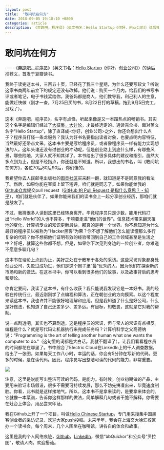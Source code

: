 ```yaml
---
layout: post
title:  "敢问坑在何方"
date: 2018-09-05 19:18:10 +0800
categories: article
description: 《奔跑吧，程序员》（英文书名：Hello Startup《你好，创业公司》）读后推荐文
---
```


# 敢问坑在何方

——《[奔跑吧，程序员](http://www.ituring.com.cn/book/1776)》（英文书名：[Hello Startup](https://www.hello-startup.net/)《你好，创业公司》）的读后推荐文，首发于豆瓣读书。

我终于读完这本书，三百五十页，已经花了我三个星期，为什么还要写软文？听说这家书商两年前立下的规定还没有改掉。他们说：购买一个月内，给我们的书写书评或者笔记，电子书钱奖给你。我爸妈都是商人，他们教导我，利己利人的生意，能做赶快做（刚才一查，7月25日买的书，8月22日打的草稿，拖到9月5日完工，没戏了）。

这本《奔跑吧，程序员》，名字有点怪，听起来像是又一本蹭热点的畅销书。其实这个名字是编辑们经过了[大征集，大讨论](https://mp.weixin.qq.com/s?__biz=MjM5Njc0MjIwMA==&mid=2649647224&idx=1&sn=bc0c56e4eaadaac69d3b99592d41bbac&chksm=befe5d2f8989d43981545b0785f26c3faa52665b976a59d713ba24b28e2c5c498cec384b7dab&scene=21#wechat_redirect)，才最终选定的。通读完全书，面对英文名字“Hello Startup”，除了直译成<你好，创业公司>之外，你还会想出什么点子？程序员打怪一条龙服务？我认为好书名要指出读者对象，也要点明内容特征，当然最好还带点文采。这本书主要是写给程序员，或者像程序员一样有能力实现想法的人。这年头谁还没有过创业的冲动呢，但是创业路上到底什么样，有哪些风景，哪些险地，大家人就不知其详了。本书给出了很多具体的建议和指引，虽然大多点到为止，但是不经指点，你还就是不知道。所以，我想出的书名，叫《敢问坑在何方》，各位70后80后90后，你们懂的。

我希望你去人民邮电出版社的[图灵社区](http://www.ituring.com.cn/)买来翻一翻，就知道是不是同意我的看法了。然后，如果你能在豆瓣上留下短评，咱们就是同志了。如果你能给我的[Github仓库](https://github.com/John-Qu/Hello-Chinese-Startup)提交pull request（[GitHub 的 Pull Request 是指什么意思？ - 知乎](https://www.zhihu.com/question/21682976)），咱们就是伙伴了。如果你能来我们的读书会上一起分享创业经历，那咱们就是战友了。

不过，我猜很多人读到这里已经转身离开。毕竟程序员只是少数，能用代码打出“Hello World”的人也不算多，干嘛要走进“他们的世界”。信息技术带来翻天覆地的变化，计算机专业的知识更新最快，那真的是另一个世界。你不想知道为什么最好的程序员以被称为”Hacker黑客“为荣？你不想了解他们怎么能读懂那么多行复杂的代码？你不想把他们证明有效的经验带回到自己的工作领域甚至是生活之中？好吧，就算这些你都不想。但是，如果你下次见到身边的一位创业者，你难道不愿意多聊几句？

这本书在理论上点到为止，美好之处在于散布于各处的采访。这些采访对象都身处创业公司，失败过成功过，他们是这个圈子里“最”优秀的人，因为他们在探索新的市场和新的做法。在这本书中，你可以看到很多他们的故事，以及故事背后的思考和辩论。

你肯定要问，我读了这本书，有什么收获？我只能说我发现它是一本好书。我的经验在传统行业，最近刚刚学了点编程和算法，正在朝创业的方向摸索。以这个程度来读这本书，我也许并不能很好地理解和应用。但是我知道了什么是好公司，什么是好做法，也知道了自己还差多少、差多远。有目标，知敬畏，这就是它对我的帮助。

说一点剧透吧，其实也不算剧透。这是程序员的常识，但与常人的常识有点相反。编程是什么？就是写代码让机器执行来完成任务吗？计算机科学之父高德纳说：“Programming is the art of telling another human what one wants the computer to do.”（这句里的词都是大白话，我就不翻译了）。让我们看看程序员的时间都花在哪里了。书中综合了Electric Cloud在LinkedIn上的千人调查数据，给出了一张图。如果每天工作八小时，幸运的话，你会有5分钟在写新的代码。更多的时候，是在读代码。因此，程序员写出整洁可读的代码的能力，非常重要。

![](https://ws1.sinaimg.cn/large/006tNbRwgy1fuyqrniptzj30qo0n8myu.jpg)

注意，这里是说能写出整洁可读的代码，是能力。有时候，创业初期做的产品，主要用来验证市场假设，很多不需要可持续发展，那么不妨先拼凑出来，毕竟速度制胜。你看，此书就是这样接地气。所以，这本书不是拿来读的，是要拿来体会的。它就像一本菜谱，告诉你这样那样的做法，简单解释几句或者干脆不解释。你需要在灶台上体会，用品尝来印证。

我在Github上开了一个项目，叫做[Hello Chinese Startup](https://github.com/John-Qu/Hello-Chinese-Startup)，专门用来搜集中国黑客创业者的采访记录，欢迎大家push投稿。未来半年，我会在上海交大徐汇校区办一个读书会，每个周末，几个人围坐在咖啡馆，讲各自的体会和故事。

这里是我的个人网络痕迹，[Github](https://github.com/John-Qu)，[LinkedIn](https://www.linkedin.com/in/%E6%94%BF-%E6%9B%B2-1b20b5147/)，微信“bbQuickor”和公众号“贝拉图”，敬请人肉，欢迎搭讪。



